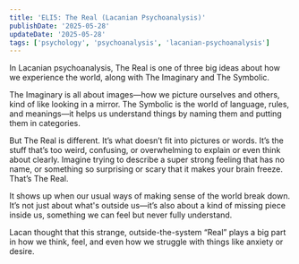 ```yaml
---
title: 'ELI5: The Real (Lacanian Psychoanalysis)'
publishDate: '2025-05-28'
updateDate: '2025-05-28'
tags: ['psychology', 'psychoanalysis', 'lacanian-psychoanalysis']
---
```


In Lacanian psychoanalysis, The Real is one of three big ideas about how we experience the world, along with The Imaginary and The Symbolic.

The Imaginary is all about images—how we picture ourselves and others, kind of like looking in a mirror. The Symbolic is the world of language, rules, and meanings—it helps us understand things by naming them and putting them in categories.

But The Real is different. It’s what doesn’t fit into pictures or words. It’s the stuff that’s too weird, confusing, or overwhelming to explain or even think about clearly. Imagine trying to describe a super strong feeling that has no name, or something so surprising or scary that it makes your brain freeze. That’s The Real.

It shows up when our usual ways of making sense of the world break down. It’s not just about what's outside us—it’s also about a kind of missing piece inside us, something we can feel but never fully understand.

Lacan thought that this strange, outside-the-system “Real” plays a big part in how we think, feel, and even how we struggle with things like anxiety or desire.
